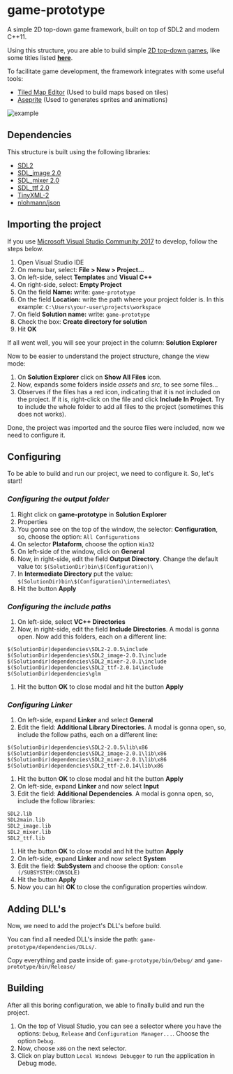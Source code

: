 # game-prototype
A simple 2D top-down game framework, built on top of SDL2 and modern C++11.

Using this structure, you are able to build simple [2D top-down games](https://en.wikipedia.org/wiki/Video_game_graphics#Top-down_perspective), like some titles listed **[here](https://en.wikipedia.org/wiki/Category:Top-down_video_games)**.

To facilitate game development, the framework integrates with some useful tools:
* [Tiled Map Editor](http://www.mapeditor.org/) (Used to build maps based on tiles)
* [Aseprite](https://www.aseprite.org/) (Used to generates sprites and animations)

![example](https://raw.githubusercontent.com/madureira/game-prototype/master/game-prototype/assets/game-prototype.gif)

## Dependencies
This structure is built using the following libraries:
* [SDL2](https://www.libsdl.org/)
* [SDL_image 2.0](https://www.libsdl.org/projects/SDL_image/)
* [SDL_mixer 2.0](https://www.libsdl.org/projects/SDL_mixer/)
* [SDL_ttf 2.0](https://www.libsdl.org/projects/SDL_ttf/)
* [TinyXML-2](https://github.com/leethomason/tinyxml2)
* [nlohmann/json](https://github.com/nlohmann/json)

## Importing the project
If you use [Microsoft Visual Studio Community 2017](https://www.visualstudio.com) to develop, follow the steps below.

1. Open Visual Studio IDE
1. On menu bar, select: **File > New > Project...**
1. On left-side, select **Templates** and **Visual C++**
1. On right-side, select: **Empty Project**
1. On the field **Name:** write: `game-prototype`
1. On the field **Location:** write the path where your project folder is. In this example: `C:\Users\your-user\projects\workspace`
1. On field **Solution name:** write: `game-prototype`
1. Check the box: **Create directory for solution**
1. Hit **OK**

If all went well, you will see your project in the column: **Solution Explorer**

Now to be easier to understand the project structure, change the view mode:
1. On **Solution Explorer** click on **Show All Files** icon.
1. Now, expands some folders inside *assets* and *src*, to see some files...
1. Observes if the files has a red icon, indicating that it is not included on the project. If it is, right-click on the file and click **Include In Project**. Try to include the whole folder to add all files to the project (sometimes this does not works).

Done, the project was imported and the source files were included, now we need to configure it.

## Configuring
To be able to build and run our project, we need to configure it. So, let's start!

### *Configuring the output folder*
1. Right click on **game-prototype** in **Solution Explorer**
1. Properties
1. You gonna see on the top of the window, the selector: **Configuration**, so, choose the option: `All Configurations`
1. On selector **Plataform**, choose the option `Win32`
1. On left-side of the window, click on **General**
1. Now, in right-side, edit the field **Output Directory**. Change the default value to: `$(SolutionDir)bin\$(Configuration)\`
1. In **Intermediate Directory** put the value: `$(SolutionDir)bin\$(Configuration)\intermediates\`
1. Hit the button **Apply**

### *Configuring the include paths*
1. On left-side, select **VC++ Directories**
1. Now, in right-side, edit the field **Include Directories**. A modal is gonna open. Now add this folders, each on a different line:
```
$(SolutionDir)dependencies\SDL2-2.0.5\include
$(SolutionDir)dependencies\SDL2_image-2.0.1\include
$(Solutiondir)dependencies\SDL2_mixer-2.0.1\include
$(SolutionDir)dependencies\SDL2_ttf-2.0.14\include
$(SolutionDir)dependencies\glm
```
1. Hit the button **OK** to close modal and hit the button **Apply**


### *Configuring Linker*
1. On left-side, expand **Linker** and select **General**
1. Edit the field: **Additional Library Directories**. A modal is gonna open, so, include the follow paths, each on a different line:
```
$(SolutionDir)dependencies\SDL2-2.0.5\lib\x86
$(SolutionDir)dependencies\SDL2_image-2.0.1\lib\x86
$(SolutionDir)dependencies\SDL2_mixer-2.0.1\lib\x86
$(SolutionDir)dependencies\SDL2_ttf-2.0.14\lib\x86
```
1. Hit the button **OK** to close modal and hit the button **Apply**
1. On left-side, expand **Linker** and now select **Input**
1. Edit the field: **Additional Dependencies**. A modal is gonna open, so, include the follow libraries:
```
SDL2.lib
SDL2main.lib
SDL2_image.lib
SDL2_mixer.lib
SDL2_ttf.lib
```
1. Hit the button **OK** to close modal and hit the button **Apply**
1. On left-side, expand **Linker** and now select **System**
1. Edit the field: **SubSystem** and choose the option: `Console (/SUBSYSTEM:CONSOLE)`
1. Hit the button **Apply**
1. Now you can hit **OK** to close the configuration properties window.

## Adding DLL's
Now, we need to add the project's DLL's before build.

You can find all needed DLL's inside the path: `game-prototype/dependencies/DLLs/`.

Copy everything and paste inside of: `game-prototype/bin/Debug/` and `game-prototype/bin/Release/`

## Building
After all this boring configuration, we able to finally build and run the project.

1. On the top of Visual Studio, you can see a selector where you have the options: `Debug`, `Release` and `Configuration Manager...`. Choose the option `Debug`.
1. Now, choose `x86` on the next selector.
1. Click on play button `Local Windows Debugger` to run the application in Debug mode.
